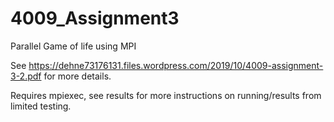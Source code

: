 # 4009_Assignment3
Parallel Game of life using MPI

See https://dehne73176131.files.wordpress.com/2019/10/4009-assignment-3-2.pdf for more details.

Requires mpiexec, see results for more instructions on running/results from limited testing.
